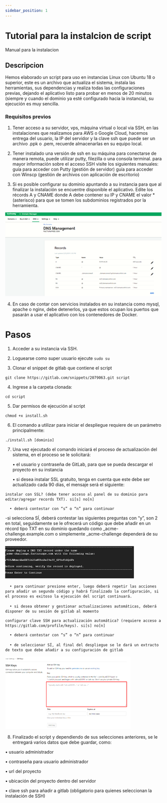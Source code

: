 ```yaml
---
sidebar_position: 1
---
```


# Tutorial para la instalcion de script

Manual para la instalacion

## Descripcion

Hemos elaborado un script para uso en instancias Linux con Ubuntu 18 o superior, este es un archivo que actualiza el sistema, instala las herramientas, sus dependencias y realiza todas las configuraciones previas, dejando el aplicativo listo para probar en menos de 20 minutos (siempre y cuando el dominio ya esté configurado hacia la instancia), su ejecución es muy sencilla.

### Requisitos previos

1. Tener acceso a su servidor, vps, máquina virtual o local via SSH, en las instalaciones que realizamos para AWS o Google Cloud, hacemos entrega del usuario, la IP del servidor y la clave ssh que puede ser un archivo .ppk o .pem, recuerde almacenarlas en su equipo local.

2. Tener instalado una versión de ssh en su máquina para conectarse de manera remota, puede utilizar putty, filezilla o una consola terminal. para mayor información sobre el acceso SSH visite los siguientes manuales: 
guía para acceder con Putty (gestión de servidor)
guía para acceder con Winscp (gestión de archivos con aplicación de escritorio)

3. Si es posible configurar su dominio apuntando a su instancia para que al finalizar la instalación se encuentre disponible el aplicativo. Edite los récords A y CNAME donde A debe contener su IP y CNAME el valor * (asterisco) para que se tomen los subdominios registrados por la herramienta.

![Docusaurus logo](/img/img1.png)

4. En caso de contar con servicios instalados en su instancia como mysql, apache o nginx, debe detenerlos, ya que estos ocupan los puertos que pasarán a usar el aplicativo con los contenedores de Docker.

# Pasos

1. Acceder a su instancia vía SSH.

2. Loguearse como super usuario 
ejecute `sudo su`

3. Clonar el snippet de gitlab que contiene el script
```
git clone https://gitlab.com/snippets/2079063.git script
```
4. Ingrese a la carpeta clonada:
```
cd script
```

5. Dar permisos de ejecución al script
```
chmod +x install.sh
```

6. El comando a utilizar para iniciar el despliegue requiere de un parámetro principalmente:
```
./install.sh [dominio]
```

7. Una vez ejecutado el comando iniciará el proceso de actualización del sistema, en el proceso se le solicitará:

      • el usuario y contraseña de GitLab, para que se pueda descargar el proyecto en su instancia

      • si desea instalar SSL gratuito, tenga en cuenta que este debe ser actualizado cada 90 días, el mensaje será el siguiente:
```
instalar con SSL? (debe tener acceso al panel de su dominio para 
editar/agregar records TXT). si[s] no[n] 
```

      • deberá contestar con “s” o “n” para continuar

-si selecciona SÍ, deberá contestar las siguientes preguntas con “y”, son 2 en total, seguidamente se le ofrecerá un código que debe añadir en un récord tipo TXT en su dominio quedando como _acme-challenge.example.com o simplemente _acme-challenge dependerá de su proveedor.

![Docusaurus logo](/img/img2.png)

      • para continuar presione enter, luego deberá repetir las acciones para añadir un segundo código y habrá finalizado la configuración, si el proceso es exitoso la ejecución del script continuará.

      • si desea obtener y gestionar actualizaciones automáticas, deberá disponer de su sesión de gitlab al momento
```
configurar clave SSH para actualización automática? (requiere acceso a https://gitlab.com/profile/keys). si[s] no[n]
```

      • deberá contestar con “s” o “n” para continuar

      • de seleccionar SÍ, al final del despliegue se le dará un extracto de texto que debe añadir a su configuración de gitlab

![Docusaurus logo](/img/img3.png)

8. Finalizado el script y dependiendo de sus selecciones anteriores, se le entregará varios datos que debe guardar, como:

• usuario administrador

• contraseña para usuario administrador

• url del proyecto

• ubicación del proyecto dentro del servidor

• clave ssh para añadir a gitlab (obligatorio para quienes seleccionan la instalación de SSH)